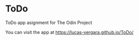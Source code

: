 # ToDo
ToDo app asignment for The Odin Project

You can visit the app at https://lucas-vergara.github.io/ToDo/
